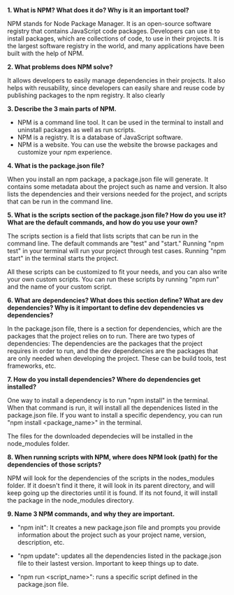 **1. What is NPM? What does it do? Why is it an important tool?**

NPM stands for Node Package Manager. It is an open-source software registry that contains JavaScript code packages. Developers can use it to install packages, which are collections of code, to use in their projects. It is the largest software registry in the world, and many applications have been built with the help of NPM. 

**2. What problems does NPM solve?**

It allows developers to easily manage dependencies in their projects. It also helps with reusability, since developers can easily share and reuse code by publishing packages to the npm registry. It also clearly 

**3. Describe the 3 main parts of NPM.**

- NPM is a command line tool. It can be used in the terminal to install and uninstall packages as well as run scripts.
- NPM is a registry. It is a database of JavaScript software.
- NPM is a website. You can use the website the browse packages and customize your npm experience. 


**4. What is the package.json file?**

When you install an npm package, a package.json file will generate. It contains some metadata about the project such as name and version. It also lists the dependencies and their versions needed for the project, and scripts that can be run in the command line. 

**5. What is the scripts section of the package.json file? How do you use it? What are the default commands, and how do you use your own?**

The scripts section is a field that lists scripts that can be run in the command line. The default commands are "test" and "start." Running "npm test" in your terminal will run your project through test cases. Running "npm start" in the terminal starts the project. 

All these scripts can be customized to fit your needs, and you can also write your own custom scripts. You can run these scripts by running "npm run" and the name of your custom script.

**6. What are dependencies? What does this section define? What are dev dependencies? Why is it important to define dev dependencies vs dependencies?**

In the package.json file, there is a section for dependencies, which are the packages that the project relies on to run. There are two types of dependencies: The dependencies are the packages that the project requires in order to run, and the dev dependencies are the packages that are only needed when developing the project. These can be build tools, test frameworks, etc.

**7. How do you install dependencies? Where do dependencies get installed?**

One way to install a dependency is to run "npm install" in the terminal. When that command is run, it will install all the dependenices listed in the package.json file. If you want to install a specific dependency, you can run "npm install <package_name>" in the terminal. 

The files for the downloaded dependecies will be installed in the node_modules folder.

**8. When running scripts with NPM, where does NPM look (path) for the dependencies of those scripts?**

NPM will look for the dependencies of the scripts in the nodes_modules folder. If it doesn't find it there, it will look in its parent directory, and will keep going up the directories until it is found. If its not found, it will install the package in the node_modules directory.

**9. Name 3 NPM commands, and why they are important.**

- "npm init": It creates a new package.json file and prompts you provide information about the project such as your project name, version, description, etc. 

- "npm update": updates all the dependencies listed in the package.json file to their lastest version. Important to keep things up to date.

- "npm run <script_name>": runs a specific script defined in the package.json file.


